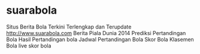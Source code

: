 suarabola
=========

Situs Berita Bola Terkini Terlengkap dan Terupdate http://www.suarabola.com  Berita Piala Dunia 2014 Prediksi Pertandingan Bola Hasil Pertandingan bola Jadwal Pertandingan Bola Skor Bola Klasemen Bola live skor bola 
